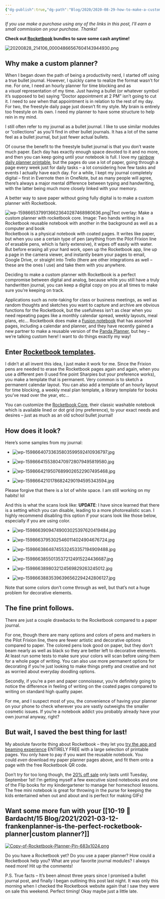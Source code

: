 ```yaml
---
{"dg-publish":true,"dg-path":"Blog/2020/2020-08-29-how-to-make-a-custom-planner-with-rocketbook-core.md","permalink":"/blog/2020/2020-08-29-how-to-make-a-custom-planner-with-rocketbook-core/","title":"How-to Make a Custom Planner with Rocketbook Core","noteIcon":"","created":"","updated":"2023-07-08T18:21:44.319-04:00"}
---
```



_If you use make a purchase using any of the links in this post, I’ll earn a small commission on your purchase. Thanks!_

**Check out [Rocketbook](https://bit.ly/3hwFZh4) bundles to save some cash anytime!**

![20200828_214106_00004866567604143944930.png](/img/user/80-89%20Assets/82%20-%20Photo%20Attachments/20200828_214106_00004866567604143944930.png)

## Why make a custom planner?

When I began down the path of being a productivity nerd, I started off using a true bullet journal. However, I quickly came to realize the format wasn’t for me. For one, I need an hourly planner for time blocking and as a _visual_ representation of my time. Just having a bullet (or whatever symbol it’s supposed to be) saying “Doctor appointment at 2 PM” isn’t going to cut it. I need to _see_ when that appointment is in relation to the rest of my day. For two, the freestyle daily page just doesn’t fit my style. My brain is entirely too freestyle on its own. I need my planner to have some structure to help rein in my mind.

I still often refer to my journal as a bullet journal. I like to use similar modules or “collections” as you’ll find in other bullet journals. It has a lot of the same feel as a bullet journal, but just fewer actual bullets.

Of course the benefit to the freestyle bullet journal is that you don’t waste much paper. Each day has exactly enough space devoted to it and no more, and then you can keep going until your notebook is full. I love my [rainbow daily planner printable](https://drive.google.com/file/d/1ZscyKnBdPQajesrNlwkuB_I8DPKShqjQ/view?usp=sharing), but the pages do use a lot of paper, going through a page every week just for daily tasks – a lot considering how few tasks and events I actually have each day. For a while, I kept my journal completely digital – first in Evernote then in OneNote, but as many people will agree, there’s always a major mental difference between typing and handwriting, with the latter being much more closely linked with your memory.

A better way to save paper without going fully digital is to make a custom planner with Rocketbook.

![wp-15986653799136623640287468980636.png|Text overlay: Make a custom planner with rocketbook core. Image: Two hands writing in a Rocketbook reusable notebook with another in the background as well as a computer and book](/img/user/80-89%20Assets/82%20-%20Photo%20Attachments/wp-15986653799136623640287468980636.png)
Rocketbook is a physical notebook with coated pages. It writes like paper, but when you use a certain type of pen (anything from the Pilot Frixion line of erasable pens, which is fairly extensive), it wipes off easily with water. But before erasing all your hard work, open up the Rocketbook app, line up a page in the camera viewer, and instantly beam your pages to email, Google Drive, or straight into Trello (there are other integrations as well – these are the ones I use) and take them with you anywhere.

Deciding to make a custom planner with Rocketbook is a perfect compromise between digital and analog, because while you still have a truly handwritten journal, you can keep a digital copy on you at all times to make sure you’re keeping on track.

Applications such as note-taking for class or business meetings, as well as random thoughts and sketches you want to capture and archive are obvious functions for the Rocketbook, but the usefulness isn’t as clear when you need repeating pages like a monthly calendar spread, weekly layouts, meal plans, etc… Rocketbook does make a [Fusion notebook](https://bit.ly/34LS4LN) that has assorted pages, including a calendar and planner, and they have recently gained a new partner to make a reusable version of the [Panda Planner](https://bit.ly/2QwKEnd), but hey – we’re talking custom here! I want to do things exactly my way!

## Enter [Rocketbook templates](https://medium.com/the-launch-pad/how-to-make-a-reusable-calendar-in-your-rocketbook-5ba2bd6b87f7).

I didn’t at all invent this idea, I just make it work for me. Since the Frixion pens are needed to erase the Rocketbook pages again and again, when you use a different pen (I used fine point Sharpies but your preference works), you make a template that is permanent. Very common is to sketch a permanent calendar layout. You can also add a template of an hourly layout for time blocking, a weekly meal plan template, a library template for books you’ve read over the year, etc…

You can customize the [Rocketbook Core](https://getrocketbook.com/products/rocketbook-core?rfsn=2978562.ea7530&source=affiliate&campaign=2978562), their classic washable notebook which is available lined or dot grid (my preference), to your exact needs and desires – just as much as an old school bullet journal!

## How does it look?

Here’s some samples from my journal:

- ![wp-15986640733635803599592410936797.jpg](/img/user/80-89%20Assets/82%20-%20Photo%20Attachments/wp-15986640733635803599592410936797.jpg)
    
- ![wp-15986641553804709728079495819580.jpg](/img/user/80-89%20Assets/82%20-%20Photo%20Attachments/wp-15986641553804709728079495819580.jpg)
    
- ![wp-15986642195076899026522907495468.jpg](/img/user/80-89%20Assets/82%20-%20Photo%20Attachments/wp-15986642195076899026522907495468.jpg)
    
- ![wp-15986642101786824290194595343594.jpg](/img/user/80-89%20Assets/82%20-%20Photo%20Attachments/wp-15986642101786824290194595343594.jpg)
    

Please forgive that there is a lot of white space. I am still working on my habits! lol

And this is what the scans look like:
**UPDATE**: I have since learned that there is a setting which you can disable, leading to a more photorealistic scan. I highly recommend disabling this option if your scans look like those below, especially if you are using color.
- ![wp-15986639094749003025397620419484.jpg](/img/user/80-89%20Assets/82%20-%20Photo%20Attachments/wp-15986639094749003025397620419484.jpg)
    
- ![wp-15986637953025460114024904676724.jpg](/img/user/80-89%20Assets/82%20-%20Photo%20Attachments/wp-15986637953025460114024904676724.jpg)
    
- ![wp-15986638648745532453357194909488.jpg](/img/user/80-89%20Assets/82%20-%20Photo%20Attachments/wp-15986638648745532453357194909488.jpg)
    
- ![wp-15986638550135372124915224436687.jpg](/img/user/80-89%20Assets/82%20-%20Photo%20Attachments/wp-15986638550135372124915224436687.jpg)
    
- ![wp-1598663898032124569829263245012.jpg](/img/user/80-89%20Assets/82%20-%20Photo%20Attachments/wp-1598663898032124569829263245012.jpg)
    
- ![wp-15986638835396396562294242806127.jpg](/img/user/80-89%20Assets/82%20-%20Photo%20Attachments/wp-15986638835396396562294242806127.jpg)
    

Note that some colors don’t come through as well, but that’s not a huge problem for decorative elements.

## The fine print follows.

There are just a couple drawbacks to the Rocketbook compared to a paper journal.

For one, though there are many options and colors of pens and markers in the Pilot Frixion line, there are fewer artistic and decorative options compared to paper. The colored pens look good on paper, but they don’t beam nearly as well as black so they are better left to decorative elements. At least run some tests to make sure your colors will scan before using them for a whole page of writing. You can also use more permanent options for decorating if you’re just looking to make things pretty and creative and not as worried about everyday doodling options.

Secondly, if you’re a pen and paper connoisseur, you’re definitely going to notice the difference in feeling of writing on the coated pages compared to writing on standard high quality paper.

For me, and I suspect most of you, the convenience of having your planner on your phone to check wherever you are vastly outweighs the smaller cosmetic issues. If you’re a notebook addict you probably already have your own journal anyway, right?

## But wait, I saved the best thing for last!

My absolute favorite thing about Rocketbook – they let you [try the app and beaming experience](https://getrocketbook.com/pages/rocketbook-for-free) ENTIRELY FREE with a large selection of printable pages. You only have to pay if you want the reusable notebook. You could _even_ download my paper planner pages above, and fit them onto a page with the free Rocketbook QR code.

Don’t try for too long though, the [20% off sale](https://bit.ly/3hwFZh4) only lasts until Tuesday, September 1st! I’m getting myself a few executive sized notebooks and one of the Flip books for my kindergartener to manage her homeschool lessons. The free mini notebook is great for throwing in the purse for keeping the kids entertained when out and about and is perfect for making GIFs! 

## Want some more fun with your [[10-19 💢 Bardacht/15 Blog/2021/2021-03-12-frankenplanner-is-the-perfect-rocketbook-planner\|custom planner?]]
[![Copy-of-Rocketbook-Planner-Pin-683x1024.png](/img/user/80-89%20Assets/82%20-%20Photo%20Attachments/Copy-of-Rocketbook-Planner-Pin-683x1024.png)](<https://www.raineinchaos.com/blog/2021/2021-03-12-frankenplanner-is-the-perfect-rocketbook-planner/>)

Do you have a Rocketbook yet? Do you use a paper planner? How could a Rocketbook help you? What are your favorite journal modules? I always need more! Hit up the comments!

P.S. True facts – It’s been almost three years since I promised a bullet journal post, and finally I began outlining this post last night. It was only this morning when I checked the Rocketbook website again that I saw they were on sale this weekend. Perfect timing! Okay maybe just a little late.
